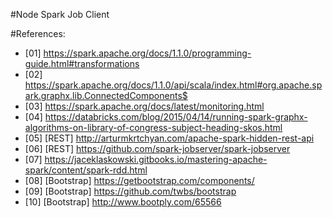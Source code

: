 #Node Spark Job Client



#References:

* [01] https://spark.apache.org/docs/1.1.0/programming-guide.html#transformations
* [02] https://spark.apache.org/docs/1.1.0/api/scala/index.html#org.apache.spark.graphx.lib.ConnectedComponents$
* [03] https://spark.apache.org/docs/latest/monitoring.html
* [04] https://databricks.com/blog/2015/04/14/running-spark-graphx-algorithms-on-library-of-congress-subject-heading-skos.html
* [05] [REST] http://arturmkrtchyan.com/apache-spark-hidden-rest-api
* [06] [REST] https://github.com/spark-jobserver/spark-jobserver
* [07] https://jaceklaskowski.gitbooks.io/mastering-apache-spark/content/spark-rdd.html
* [08] [Bootstrap] https://getbootstrap.com/components/
* [09] [Bootstrap] https://github.com/twbs/bootstrap
* [10] [Bootstrap] http://www.bootply.com/65566
